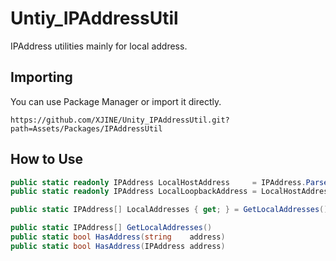 # Untiy_IPAddressUtil

IPAddress utilities mainly for local address.

## Importing

You can use Package Manager or import it directly.

```
https://github.com/XJINE/Unity_IPAddressUtil.git?path=Assets/Packages/IPAddressUtil
```

## How to Use

```csharp
public static readonly IPAddress LocalHostAddress     = IPAddress.Parse("127.0.0.1");
public static readonly IPAddress LocalLoopbackAddress = LocalHostAddress;

public static IPAddress[] LocalAddresses { get; } = GetLocalAddresses();

public static IPAddress[] GetLocalAddresses()
public static bool HasAddress(string    address)
public static bool HasAddress(IPAddress address)
```
